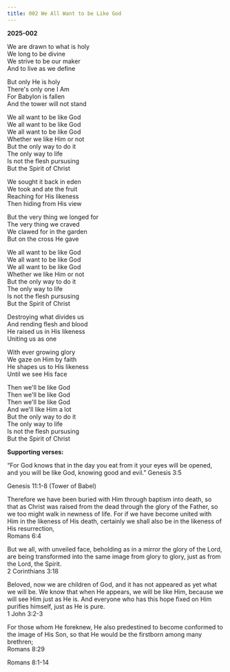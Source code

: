 ```yaml
---
title: 002 We All Want to be Like God
---
```


**2025-002**

We are drawn to what is holy \
We long to be divine \
We strive to be our maker \
And to live as we define

But only He is holy \
There's only one I Am \
For Babylon is fallen \
And the tower will not stand

We all want to be like God \
We all want to be like God \
We all want to be like God \
Whether we like Him or not \
But the only way to do it \
The only way to life \
Is not the flesh pursusing \
But the Spirit of Christ

We sought it back in eden \
We took and ate the fruit \
Reaching for His likeness \
Then hiding from His view 

But the very thing we longed for \
The very thing we craved \
We clawed for in the garden \
But on the cross He gave

We all want to be like God \
We all want to be like God \
We all want to be like God \
Whether we like Him or not \
But the only way to do it \
The only way to life \
Is not the flesh pursusing \
But the Spirit of Christ

Destroying what divides us \
And rending flesh and blood \
He raised us in His likeness \
Uniting us as one

With ever growing glory \
We gaze on Him by faith \
He shapes us to His likeness \
Until we see His face

Then we'll be like God \
Then we'll be like God \
Then we'll be like God \
And we'll like Him a lot \
But the only way to do it \
The only way to life \
Is not the flesh pursusing \
But the Spirit of Christ





**Supporting verses:**

“For God knows that in the day you eat from it your eyes will be opened, and you will be like God, knowing good and evil.”
Genesis 3:5

Genesis 11:1-8 (Tower of Babel)

Therefore we have been buried with Him through baptism into death, so that as Christ was raised from the dead through the glory of the Father, so we too might walk in newness of life. For if we have become united with Him in the likeness of His death, certainly we shall also be in the likeness of His resurrection,\
Romans 6:4

But we all, with unveiled face, beholding as in a mirror the glory of the Lord, are being transformed into the same image from glory to glory, just as from the Lord, the Spirit.\
2 Corinthians 3:18

Beloved, now we are children of God, and it has not appeared as yet what we will be. We know that when He appears, we will be like Him, because we will see Him just as He is. And everyone who has this hope fixed on Him purifies himself, just as He is pure.\
1 John 3:2-3

For those whom He foreknew, He also predestined to become conformed to the image of His Son, so that He would be the firstborn among many brethren;\
Romans 8:29

Romans 8:1-14





